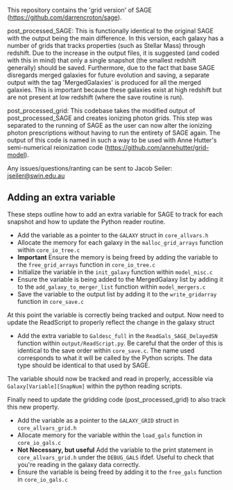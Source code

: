 This repository contains the 'grid version' of SAGE (https://github.com/darrencroton/sage). 

post_processed_SAGE: This is functionally identical to the original SAGE with the output being the main difference.  In this version, each galaxy has a number of grids that tracks properties (such as Stellar Mass) through redshift.  Due to the increase in the output files, it is suggested (and coded with this in mind) that only a single snapshot (the smallest redshift generally) should be saved. Furthermore, due to the fact that base SAGE disregards merged galaxies for future evolution and saving, a separate output with the tag 'MergedGalaxies' is produced for all the merged galaxies. This is important because these galaxies exist at high redshift but are not present at low redshift (where the save routine is run).

post_processed_grid: This codebase takes the modified output of post_processed_SAGE and creates ionizing photon grids. This step was separated to the running of SAGE as the user can now alter the ionizing photon prescriptions without having to run the entirety of SAGE again.  The output of this code is named in such a way to be used with Anne Hutter's semi-numerical reionization code (https://github.com/annehutter/grid-model).

Any issues/questions/ranting can be sent to Jacob Seiler: jseiler@swin.edu.au 

## Adding an extra variable

These steps outline how to add an extra variable for SAGE to track for each snapshot and how to update the Python reader routine.

* Add the variable as a pointer to the `GALAXY` struct in `core_allvars.h`
* Allocate the memory for each galaxy in the `malloc_grid_arrays` function within `core_io_tree.c`
* **Important** Ensure the memory is being freed by adding the variable to the `free_grid_arrays` function in `core_io_tree.c`
* Initialize the variable in the `init_galaxy` function within `model_misc.c`
* Ensure the variable is being added to the MergedGalaxy list by adding it to the `add_galaxy_to_merger_list` function within `model_mergers.c`
* Save the variable to the output list by adding it to the `write_gridarray` function in `core_save.c`

At this point the variable is correctly being tracked and output.  Now need to update the ReadScript to properly reflect the change in the galaxy struct

* Add the extra variable to `Galdesc_full` in the `ReadGals_SAGE_DelayedSN` function within `output/ReadScript.py`. Be careful that the order of this is identical to the save order within `core_save.c`. The name used corresponds to what it will be called by the Python scripts. The data type should be identical to that used by SAGE.

The variable should now be tracked and read in properly, accessible via `Galaxy[Variable][SnapNum]` within the python reading scripts. 

Finally need to update the gridding code (post_processed_grid) to also track this new property.

* Add the variable as a pointer to the `GALAXY_GRID` struct in `core_allvars_grid.h`
* Allocate memory for the variable within the `load_gals` function in `core_io_gals.c`
* **Not Necessary, but useful** Add the variable to the print statement in `core_allvars_grid.h` under the `DEBUG_GALS` ifdef.  Useful to check that you're reading in the galaxy data correctly.
* Ensure the variable is being freed by adding it to the `free_gals` function in `core_io_gals.c`
